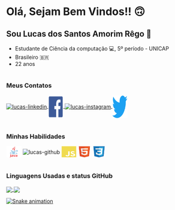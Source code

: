 # Olá, Sejam Bem Vindos!! 🙃

## Sou Lucas dos Santos Amorim Rêgo 👋

* Estudante de Ciência da computação 💻, 5º período - UNICAP
* Brasileiro 🇧🇷
* 22 anos
<h1></h1>

 ### Meus Contatos
 
<div>
<a href="https://www.linkedin.com/in/lucass235/" target="_blank">
  <img align="center" alt="lucas-linkedin" height="20" width="60" src="https://upload.wikimedia.org/wikipedia/commons/thumb/0/01/LinkedIn_Logo.svg/512px-LinkedIn_Logo.svg.png" style="max-width:100%">
  </a>
  
  <a href="https://www.facebook.com/Lucass235/" target="_blank">
  <img align="center" alt="lucas-facebook" height="60" width="40" src="https://raw.githubusercontent.com/devicons/devicon/master/icons/facebook/facebook-original.svg" style="max-width:100%">
  </a>
  
   <a href="https://www.instagram.com/lucasdossantos235/" target="_blank">
  <img align="center" alt="lucas-instagram" height="40" width="40" src="https://upload.wikimedia.org/wikipedia/commons/thumb/5/58/Instagram-Icon.png/1025px-Instagram-Icon.png" style="max-width:100%">
  </a>
  
  <a href="https://twitter.com/lucass235" target="_blank">
  <img align="center" alt="lucas-twiter" height="60" width="40" src="https://raw.githubusercontent.com/devicons/devicon/master/icons/twitter/twitter-original.svg" style="max-width:100%">
  </a>
  </div>
  <h1></h1>
  
  ### Minhas Habilidades
  <div>
  
  <img align="center" alt="lucas-java" height="30" width="40" src="https://raw.githubusercontent.com/devicons/devicon/master/icons/java/java-original-wordmark.svg" style="max-width:100%">
  </a> 
  
  <img align="center" alt="lucas-github" height="50" width="40" src="https://images-ext-1.discordapp.net/external/mLneLxrunP3vGXXf58XTfy4MvR8XvaXtJeeXLE5hsxY/https/i.imgur.com/c4vqk2T.png?width=299&height=300" style="max-width:100%">
  </a>
  
  <img align="center" alt="JS" height="30" width="40" src="https://raw.githubusercontent.com/devicons/devicon/master/icons/javascript/javascript-plain.svg">
  
  <img align="center" alt="Lucas-HTML" height="30" width="35" src="https://raw.githubusercontent.com/devicons/devicon/master/icons/html5/html5-original.svg">
  
   <img align="center" alt="Lucas-CSS" height="30" width="35" src="https://raw.githubusercontent.com/devicons/devicon/master/icons/css3/css3-original.svg">
  
  </div>
  <h1></h1>
  
### Linguagens Usadas e status GitHub
 <div>
  
<a href="https://github.com/lucass235">
  <img height="180em"   align="center" src="https://github-readme-stats.vercel.app/api?username=lucass235&show_icons=true&theme=react&include_all_commits=true&count_private=true"/>
  <img height="180em"  align="center" src="https://github-readme-stats.vercel.app/api/top-langs/?username=lucass235&layout=compact&langs_count=7&theme=react" />

 </div>

![Snake animation](https://github.com/lucass235/ellen2121/blob/output/github-contribution-grid-snake.svg)

